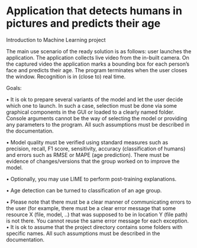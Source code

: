 # Application that detects humans in pictures and predicts their age
Introduction to Machine Learning project

The main use scenario of the ready solution is as follows: user launches the application. The application collects live video from the in-built camera. On the captured video the application marks a bounding box for each person’s face and predicts their age. The program terminates when the user closes the window. Recognition is in (close to) real time.

Goals:

• It is ok to prepare several variants of the model and let the user decide which one to launch. In such a case, selection must be done via some graphical components in the GUI or loaded to a clearly named folder. Console arguments cannot be the way of selecting the model or providing any parameters to the program. All such assumptions must be described in the documentation.

• Model quality must be verified using standard measures such as precision, recall, F1 score, sensitivity, accuracy (classification of humans) and errors such as RMSE or MAPE (age prediction). There must be evidence of changes/versions that the group worked on to improve the model.

• Optionally, you may use LIME to perform post-training explanations.

• Age detection can be turned to classification of an age group.

• Please note that there must be a clear manner of communicating errors to the user
(for example, there must be a clear error message that some resource X (file, model, ..) that was supposed to be in location Y (file path) is not there. You cannot reuse the same error message for each exception.
• It is ok to assume that the project directory contains some folders with specific names. All such assumptions must be described in the documentation.
